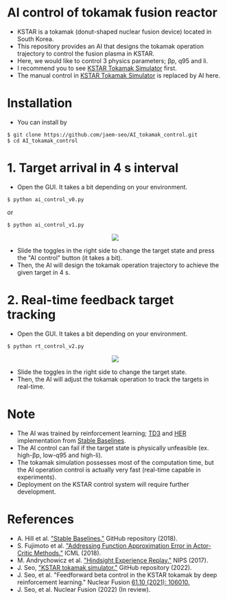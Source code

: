 # AI control of tokamak fusion reactor
- KSTAR is a tokamak (donut-shaped nuclear fusion device) located in South Korea.
- This repository provides an AI that designs the tokamak operation trajectory to control the fusion plasma in KSTAR.
- Here, we would like to control 3 physics parameters; βp, q95 and li.
- I recommend you to see [KSTAR Tokamak Simulator](https://github.com/jaem-seo/KSTAR_tokamak_simulator) first.
- The manual control in [KSTAR Tokamak Simulator](https://github.com/jaem-seo/KSTAR_tokamak_simulator) is replaced by AI here.

# Installation
- You can install by
```
$ git clone https://github.com/jaem-seo/AI_tokamak_control.git
$ cd AI_tokamak_control
```

# 1. Target arrival in 4 s interval
- Open the GUI. It takes a bit depending on your environment.
```
$ python ai_control_v0.py
```
or
```
$ python ai_control_v1.py
```
<p align="center">
  <img src="https://user-images.githubusercontent.com/46472432/166656005-c37156f7-a7a4-4e2c-b714-e0a6319387f7.png">
</p>

- Slide the toggles in the right side to change the target state and press the "AI control" button (it takes a bit).
- Then, the AI will design the tokamak operation trajectory to achieve the given target in 4 s.

# 2. Real-time feedback target tracking
- Open the GUI. It takes a bit depending on your environment.
```
$ python rt_control_v2.py
```
<p align="center">
  <img src="https://user-images.githubusercontent.com/46472432/168571826-9464756c-cd0b-4430-90db-4139d177082c.png">
</p>

- Slide the toggles in the right side to change the target state.
- Then, the AI will adjust the tokamak operation to track the targets in real-time.

# Note
- The AI was trained by reinforcement learning; [TD3](https://arxiv.org/abs/1802.09477) and [HER](https://arxiv.org/abs/1707.01495) implementation from [Stable Baselines](https://github.com/hill-a/stable-baselines).
- The AI control can fail if the target state is physically unfeasible (ex. high-βp, low-q95 and high-li).
- The tokamak simulation possesses most of the computation time, but the AI operation control is actually very fast (real-time capable in experiments).
- Deployment on the KSTAR control system will require further development.

# References
- A. Hill et al. ["Stable Baselines."](https://github.com/hill-a/stable-baselines) GitHub repository (2018).
- S. Fujimoto et al. ["Addressing Function Approximation Error in Actor-Critic Methods."](https://arxiv.org/abs/1802.09477) ICML (2018).
- M. Andrychowicz et al. ["Hindsight Experience Replay."](https://arxiv.org/abs/1707.01495) NIPS (2017).
- J. Seo, ["KSTAR tokamak simulator."](https://github.com/jaem-seo/KSTAR_tokamak_simulator) GitHub repository (2022).
- J. Seo, et al. "Feedforward beta control in the KSTAR tokamak by deep reinforcement learning." Nuclear Fusion [61.10 (2021): 106010.](https://iopscience.iop.org/article/10.1088/1741-4326/ac121b/meta)
- J. Seo, et al. Nuclear Fusion (2022) (In review).
